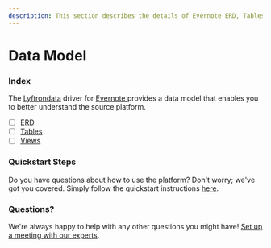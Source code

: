 ```yaml
---
description: This section describes the details of Evernote ERD, Tables, and Views.
---
```


# Data Model

### Index

The  [Lyftrondata](https://www.lyftrondata.com/) driver for [Evernote](https://www.lyftrondata.com/integration/evernote/)[ ](https://www.lyftrondata.com/integration/evernote/)provides a data model that enables you to better understand the source platform.

* [ ] [ERD](../../../business-analytics/evernote/data-model/erd.md)
* [ ] [Tables](../../../business-analytics/evernote/data-model/tables.md)
* [ ] [Views](../../../business-analytics/evernote/data-model/views.md)

### Quickstart Steps

Do you have questions about how to use the platform? Don't worry; we've got you covered. Simply follow the quickstart instructions [here](../../../../quickstart-steps.md).

### Questions? <a href="#questions" id="questions"></a>

We're always happy to help with any other questions you might have! [Set up a meeting with our experts](https://www.lyftrondata.com/book-a-meeting/).

